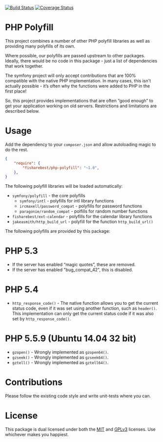 [![Build Status](https://travis-ci.org/fisharebest/php-polyfill.svg?branch=master)](https://travis-ci.org/fisharebest/php-polyfill)
[![Coverage Status](https://coveralls.io/repos/fisharebest/php-polyfill/badge.svg?branch=master&service=github)](https://coveralls.io/github/fisharebest/php-polyfill?branch=master)

PHP Polyfill
============

This project combines a number of other PHP polyfill libraries as well as
providing many polyfills of its own.

Where possible, our polyfills are passed upstream to other packages.
Ideally, there would be no code in this package - just a list of
dependencies that work together.

The symfony project will only accept contributions that are 100% compatible
with the native PHP implementation.  In many cases, this isn't actually
possible - it’s often why the functions were added to PHP in the first place!

So, this project provides implementations that are often “good enough” to get
your application working on old servers.  Restrictions and limitations are
described below.

Usage
=====

Add the dependency to your `composer.json` and allow autoloading magic to do the rest.

```json
{
    "require": {
        "fisharebest/php-polyfill": "~1.0",
    },
}
```

The following polyfill libraries will be loaded automatically:

 - `symfony/polyfill` - the core polyfills
   - `symfony/intl` - polyfills for intl library functions
   - `ircmaxell/password_compat` - polyfills for password functions
   - `paragonie/random_compat` - polfills for random number functions
 - `fisharebest/ext-calendar` - polyfills for the calendar library functions
 - `jakeasmith/http_build_url` - polyfill for the function `http_build_url()`
 
The following polyfills are provided by this package:

PHP 5.3
=======

 - If the server has enabled “magic quotes”, these are removed.
 - If the server has enabled "bug_compat_42", this is disabled.


PHP 5.4
=======

 - `http_response_code()` - The native function allows you to get the current
status code, even if it was set using another function, such as `header()`.
This implementation can only get the current status code if it was also set by
`http_response_code()`.

PHP 5.5.9 (Ubuntu 14.04 32 bit)
===============================

- `gzopen()` - Wrongly implemented as `gzopen64()`.
- `gzseek()` - Wrongly implemented as `gzseek64()`.
- `gztell()` - Wrongly implemented as `gztell64()`.

Contributions
=============

Please follow the existing code style and write unit-tests where you can.

License
=======

This package is dual licensed under both the [MIT](LICENSE-MIT.md) and
[GPLv3](LICENSE-GPLv3.md) licenses.  Use whichever makes you happiest.
